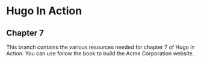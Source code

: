 Hugo In Action
===============

Chapter 7
----------

This branch contains the various resources needed for chapter 7 of Hugo in Action. You can use follow the book to build the Acme Corporation website.
